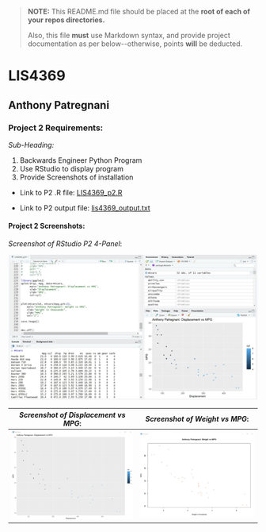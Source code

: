 > **NOTE:** This README.md file should be placed at the **root of each of your repos directories.**
>
>Also, this file **must** use Markdown syntax, and provide project documentation as per below--otherwise, points **will** be deducted.
>

# LIS4369

## Anthony Patregnani

### Project 2 Requirements:

*Sub-Heading:*

1. Backwards Engineer Python Program
2. Use RStudio to display program
3. Provide Screenshots of installation


* Link to P2 .R file: [LIS4369_p2.R](lis4369_p2.R "P2 RStudio File") 

* Link to P2 output file: [lis4369_output.txt](lis4369_output.txt "P2 output file") 

#### Project 2 Screenshots:

*Screenshot of RStudio P2 4-Panel*:

![RStudio Screenshot](img/p2_4panel.jpg)





| *Screenshot of Displacement vs MPG*:  |  *Screenshot of Weight vs MPG*: |
|---|---|
|  ![Rstudio Screenshot](img/dispvsmpg.jpg) |  ![RStudio Screenshot](img/weightvsmpg.jpg) |



